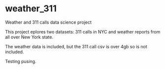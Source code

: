 # weather_311
Weather and 311 calls data science project

This project eplores two datasets: 311 calls in NYC and weather reports from all over New York state.

The weather data is included, but the 311 call csv is over 4gb so is not included.

Testing pusing.

